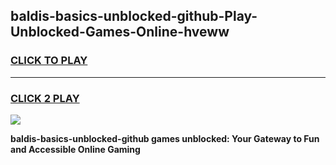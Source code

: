 
## baldis-basics-unblocked-github-Play-Unblocked-Games-Online-hveww
<h3>
<a href="https://premium76.site?title=baldis-basics-unblocked-github&ref=25A">CLICK TO PLAY</a></h3>
<hr>

<h3>
<a href="https://premium76.site?title=baldis-basics-unblocked-github&ref=25A">CLICK 2 PLAY</a>
  
</h3>

<a href="https://premium76.site?title=baldis-basics-unblocked-github&ref=25A"><img src="https://clearcache.store/games.png"></a>


**baldis-basics-unblocked-github games unblocked: Your Gateway to Fun and Accessible Online Gaming**

